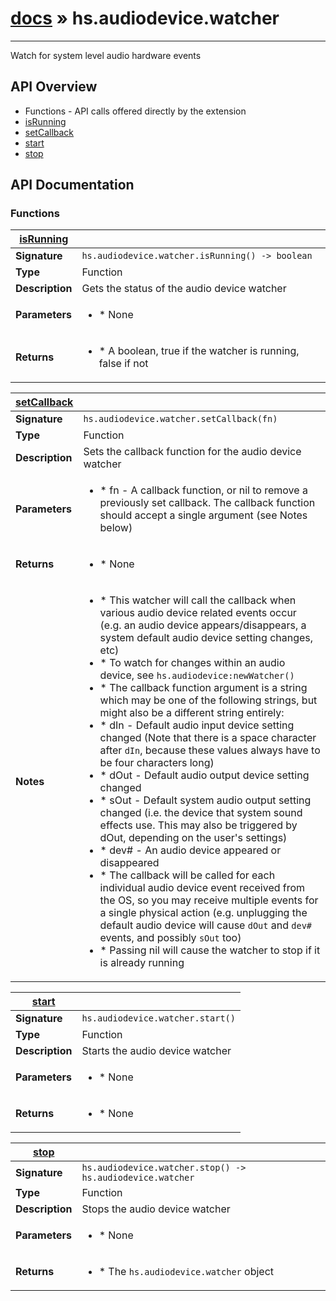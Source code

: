 # [docs](/hammerspoon/index.md) » hs.audiodevice.watcher
---

Watch for system level audio hardware events

## API Overview
* Functions - API calls offered directly by the extension
 * [isRunning](#isRunning)
 * [setCallback](#setCallback)
 * [start](#start)
 * [stop](#stop)

## API Documentation

### Functions

| [isRunning](#isRunning)         |                                                                                     |
| --------------------------------------------|-------------------------------------------------------------------------------------|
| **Signature**                               | `hs.audiodevice.watcher.isRunning() -> boolean`                                                                    |
| **Type**                                    | Function                                                                     |
| **Description**                             | Gets the status of the audio device watcher                                                                     |
| **Parameters**                              | <ul><li> * None</li></ul> |
| **Returns**                                 | <ul><li> * A boolean, true if the watcher is running, false if not</li></ul>          |

| [setCallback](#setCallback)         |                                                                                     |
| --------------------------------------------|-------------------------------------------------------------------------------------|
| **Signature**                               | `hs.audiodevice.watcher.setCallback(fn)`                                                                    |
| **Type**                                    | Function                                                                     |
| **Description**                             | Sets the callback function for the audio device watcher                                                                     |
| **Parameters**                              | <ul><li> * fn - A callback function, or nil to remove a previously set callback. The callback function should accept a single argument (see Notes below)</li></ul> |
| **Returns**                                 | <ul><li> * None</li></ul>          |
| **Notes**                                   | <ul><li> * This watcher will call the callback when various audio device related events occur (e.g. an audio device appears/disappears, a system default audio device setting changes, etc)</li><li> * To watch for changes within an audio device, see `hs.audiodevice:newWatcher()`</li><li> * The callback function argument is a string which may be one of the following strings, but might also be a different string entirely:</li><li>  * dIn  - Default audio input device setting changed (Note that there is a space character after `dIn`, because these values always have to be four characters long)</li><li>  * dOut - Default audio output device setting changed</li><li>  * sOut - Default system audio output setting changed (i.e. the device that system sound effects use. This may also be triggered by dOut, depending on the user's settings)</li><li>  * dev# - An audio device appeared or disappeared</li><li> * The callback will be called for each individual audio device event received from the OS, so you may receive multiple events for a single physical action (e.g. unplugging the default audio device will cause `dOut` and `dev#` events, and possibly `sOut` too)</li><li> * Passing nil will cause the watcher to stop if it is already running</li></ul>                |

| [start](#start)         |                                                                                     |
| --------------------------------------------|-------------------------------------------------------------------------------------|
| **Signature**                               | `hs.audiodevice.watcher.start()`                                                                    |
| **Type**                                    | Function                                                                     |
| **Description**                             | Starts the audio device watcher                                                                     |
| **Parameters**                              | <ul><li> * None</li></ul> |
| **Returns**                                 | <ul><li> * None</li></ul>          |

| [stop](#stop)         |                                                                                     |
| --------------------------------------------|-------------------------------------------------------------------------------------|
| **Signature**                               | `hs.audiodevice.watcher.stop() -> hs.audiodevice.watcher`                                                                    |
| **Type**                                    | Function                                                                     |
| **Description**                             | Stops the audio device watcher                                                                     |
| **Parameters**                              | <ul><li> * None</li></ul> |
| **Returns**                                 | <ul><li> * The `hs.audiodevice.watcher` object</li></ul>          |

